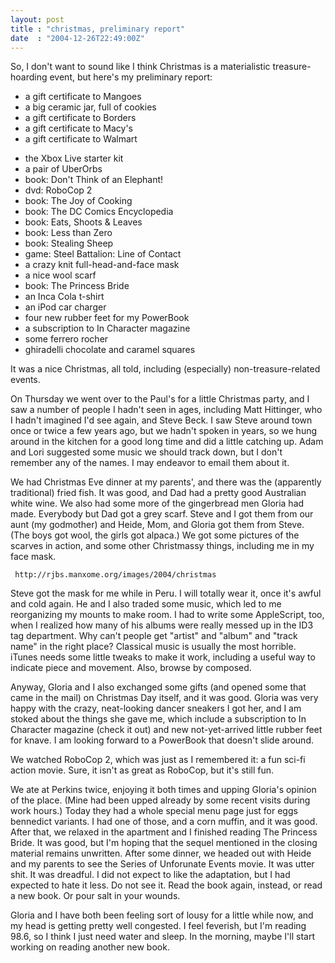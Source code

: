 ```yaml
---
layout: post
title : "christmas, preliminary report"
date  : "2004-12-26T22:49:00Z"
---
```

So, I don't want to sound like I think Christmas is a materialistic treasure-hoarding event, but here's my preliminary report:
<ul>
<li>a gift certificate to Mangoes</li>
<li>a big ceramic jar, full of cookies</li>
<li>a gift certificate to Borders</li>
<li>a gift certificate to Macy's</li>
<li>a gift certificate to Walmart</li>
</ul>
<ul>
<li>the Xbox Live starter kit</li>
<li>a pair of UberOrbs</li>
<li>book: Don't Think of an Elephant!</li>
<li>dvd: RoboCop 2</li>
<li>book: The Joy of Cooking</li>
<li>book: The DC Comics Encyclopedia</li>
<li>book: Eats, Shoots & Leaves</li>
<li>book: Less than Zero</li>
<li>book: Stealing Sheep</li>
<li>game: Steel Battalion: Line of Contact</li>
<li>a crazy knit full-head-and-face mask</li>
<li>a nice wool scarf</li>
<li>book: The Princess Bride</li>
<li>an Inca Cola t-shirt</li>
<li>an iPod car charger</li>
<li>four new rubber feet for my PowerBook</li>
<li>a subscription to In Character magazine</li>
<li>some ferrero rocher</li>
<li>ghiradelli chocolate and caramel squares</li>
</ul>

It was a nice Christmas, all told, including (especially) non-treasure-related events.

On Thursday we went over to the Paul's for a little Christmas party, and I saw a number of people I hadn't seen in ages, including Matt Hittinger, who I hadn't imagined I'd see again, and Steve Beck.  I saw Steve around town once or twice a few years ago, but we hadn't spoken in years, so we hung around in the kitchen for a good long time and did a little catching up.  Adam and Lori suggested some music we should track down, but I don't remember any of the names.  I may endeavor to email them about it.

We had Christmas Eve dinner at my parents', and there was the (apparently traditional) fried fish.  It was good, and Dad had a pretty good Australian white wine.  We also had some more of the gingerbread men Gloria had made.  Everybody but Dad got a grey scarf.  Steve and I got them from our aunt (my godmother) and Heide, Mom, and Gloria got them from Steve.  (The boys got wool, the girls got alpaca.)  We got some pictures of the scarves in action, and some other Christmassy things, including me in my face mask.
<pre><code>	http://rjbs.manxome.org/images/2004/christmas
</code></pre>

Steve got the mask for me while in Peru.  I will totally wear it, once it's awful and cold again.  He and I also traded some music, which led to me reorganizing my mounts to make room.  I had to write some AppleScript, too, when I realized how many of his albums were really messed up in the ID3 tag department.  Why can't people get "artist" and "album" and "track name" in the right place?  Classical music is usually the most horrible.  iTunes needs some little tweaks to make it work, including a useful way to indicate piece and movement.  Also, browse by composed.

Anyway, Gloria and I also exchanged some gifts (and opened some that came in the mail) on Christmas Day itself, and it was good.  Gloria was very happy with the crazy, neat-looking dancer sneakers I got her, and I am stoked about the things she gave me, which include a subscription to In Character magazine (check it out) and new not-yet-arrived little rubber feet for knave.  I am looking forward to a PowerBook that doesn't slide around.

We watched RoboCop 2, which was just as I remembered it:  a fun sci-fi action movie.  Sure, it isn't as great as RoboCop, but it's still fun.

We ate at Perkins twice, enjoying it both times and upping Gloria's opinion of the place.  (Mine had been upped already by some recent visits during work hours.)  Today they had a whole special menu page just for eggs bennedict variants.  I had one of those, and a corn muffin, and it was good.  After that, we relaxed in the apartment and I finished reading The Princess Bride.  It was good, but I'm hoping that the sequel mentioned in the closing material remains unwritten.  After some dinner, we headed out with Heide and my parents to see the Series of Unforunate Events movie.  It was utter shit.  It was dreadful.  I did not expect to like the adaptation, but I had expected to hate it less.  Do not see it.  Read the book again, instead, or read a new book.  Or pour salt in your wounds.

Gloria and I have both been feeling sort of lousy for a little while now, and my head is getting pretty well congested.  I feel feverish, but I'm reading 98.6, so I think I just need water and sleep.  In the morning, maybe I'll start working on reading another new book.

